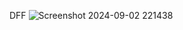 DFF
![Screenshot 2024-09-02 221438](https://github.com/user-attachments/assets/9e59e666-9e5d-4386-ae90-d69e385e66c0)
